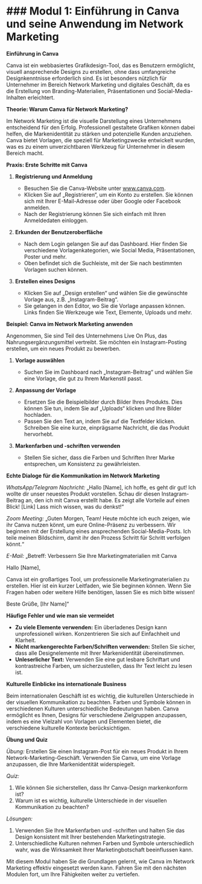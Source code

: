 # ### Modul 1: Einführung in Canva und seine Anwendung im Network Marketing

**Einführung in Canva**

Canva ist ein webbasiertes Grafikdesign-Tool, das es Benutzern ermöglicht, visuell ansprechende Designs zu erstellen, ohne dass umfangreiche Designkenntnisse erforderlich sind. Es ist besonders nützlich für Unternehmer im Bereich Network Marketing und digitales Geschäft, da es die Erstellung von Branding-Materialien, Präsentationen und Social-Media-Inhalten erleichtert.

**Theorie: Warum Canva für Network Marketing?**

Im Network Marketing ist die visuelle Darstellung eines Unternehmens entscheidend für den Erfolg. Professionell gestaltete Grafiken können dabei helfen, die Markenidentität zu stärken und potenzielle Kunden anzuziehen. Canva bietet Vorlagen, die speziell für Marketingzwecke entwickelt wurden, was es zu einem unverzichtbaren Werkzeug für Unternehmer in diesem Bereich macht.

**Praxis: Erste Schritte mit Canva**

1. **Registrierung und Anmeldung**
   - Besuchen Sie die Canva-Website unter www.canva.com.
   - Klicken Sie auf „Registrieren“, um ein Konto zu erstellen. Sie können sich mit Ihrer E-Mail-Adresse oder über Google oder Facebook anmelden.
   - Nach der Registrierung können Sie sich einfach mit Ihren Anmeldedaten einloggen.

2. **Erkunden der Benutzeroberfläche**
   - Nach dem Login gelangen Sie auf das Dashboard. Hier finden Sie verschiedene Vorlagenkategorien, wie Social Media, Präsentationen, Poster und mehr.
   - Oben befindet sich die Suchleiste, mit der Sie nach bestimmten Vorlagen suchen können.

3. **Erstellen eines Designs**
   - Klicken Sie auf „Design erstellen“ und wählen Sie die gewünschte Vorlage aus, z.B. „Instagram-Beitrag“.
   - Sie gelangen in den Editor, wo Sie die Vorlage anpassen können. Links finden Sie Werkzeuge wie Text, Elemente, Uploads und mehr.

**Beispiel: Canva im Network Marketing anwenden**

Angenommen, Sie sind Teil des Unternehmens Live On Plus, das Nahrungsergänzungsmittel vertreibt. Sie möchten ein Instagram-Posting erstellen, um ein neues Produkt zu bewerben.

1. **Vorlage auswählen**
   - Suchen Sie im Dashboard nach „Instagram-Beitrag“ und wählen Sie eine Vorlage, die gut zu Ihrem Markenstil passt.

2. **Anpassung der Vorlage**
   - Ersetzen Sie die Beispielbilder durch Bilder Ihres Produkts. Dies können Sie tun, indem Sie auf „Uploads“ klicken und Ihre Bilder hochladen.
   - Passen Sie den Text an, indem Sie auf die Textfelder klicken. Schreiben Sie eine kurze, einprägsame Nachricht, die das Produkt hervorhebt.

3. **Markenfarben und -schriften verwenden**
   - Stellen Sie sicher, dass die Farben und Schriften Ihrer Marke entsprechen, um Konsistenz zu gewährleisten.

**Echte Dialoge für die Kommunikation im Network Marketing**

*WhatsApp/Telegram Nachricht:*
„Hallo [Name], ich hoffe, es geht dir gut! Ich wollte dir unser neuestes Produkt vorstellen. Schau dir diesen Instagram-Beitrag an, den ich mit Canva erstellt habe. Es zeigt alle Vorteile auf einen Blick! [Link] Lass mich wissen, was du denkst!“

*Zoom Meeting:*
„Guten Morgen, Team! Heute möchte ich euch zeigen, wie ihr Canva nutzen könnt, um eure Online-Präsenz zu verbessern. Wir beginnen mit der Erstellung eines ansprechenden Social-Media-Posts. Ich teile meinen Bildschirm, damit ihr den Prozess Schritt für Schritt verfolgen könnt.“

*E-Mail:*
„Betreff: Verbessern Sie Ihre Marketingmaterialien mit Canva

Hallo [Name],

Canva ist ein großartiges Tool, um professionelle Marketingmaterialien zu erstellen. Hier ist ein kurzer Leitfaden, wie Sie beginnen können. Wenn Sie Fragen haben oder weitere Hilfe benötigen, lassen Sie es mich bitte wissen!

Beste Grüße,
[Ihr Name]“

**Häufige Fehler und wie man sie vermeidet**

- **Zu viele Elemente verwenden:** Ein überladenes Design kann unprofessionell wirken. Konzentrieren Sie sich auf Einfachheit und Klarheit.
- **Nicht markengerechte Farben/Schriften verwenden:** Stellen Sie sicher, dass alle Designelemente mit Ihrer Markenidentität übereinstimmen.
- **Unleserlicher Text:** Verwenden Sie eine gut lesbare Schriftart und kontrastreiche Farben, um sicherzustellen, dass Ihr Text leicht zu lesen ist.

**Kulturelle Einblicke ins internationale Business**

Beim internationalen Geschäft ist es wichtig, die kulturellen Unterschiede in der visuellen Kommunikation zu beachten. Farben und Symbole können in verschiedenen Kulturen unterschiedliche Bedeutungen haben. Canva ermöglicht es Ihnen, Designs für verschiedene Zielgruppen anzupassen, indem es eine Vielzahl von Vorlagen und Elementen bietet, die verschiedene kulturelle Kontexte berücksichtigen.

**Übung und Quiz**

*Übung:*
Erstellen Sie einen Instagram-Post für ein neues Produkt in Ihrem Network-Marketing-Geschäft. Verwenden Sie Canva, um eine Vorlage anzupassen, die Ihre Markenidentität widerspiegelt.

*Quiz:*
1. Wie können Sie sicherstellen, dass Ihr Canva-Design markenkonform ist?
2. Warum ist es wichtig, kulturelle Unterschiede in der visuellen Kommunikation zu beachten?

*Lösungen:*
1. Verwenden Sie Ihre Markenfarben und -schriften und halten Sie das Design konsistent mit Ihrer bestehenden Marketingstrategie.
2. Unterschiedliche Kulturen nehmen Farben und Symbole unterschiedlich wahr, was die Wirksamkeit Ihrer Marketingbotschaft beeinflussen kann.

Mit diesem Modul haben Sie die Grundlagen gelernt, wie Canva im Network Marketing effektiv eingesetzt werden kann. Fahren Sie mit den nächsten Modulen fort, um Ihre Fähigkeiten weiter zu vertiefen.